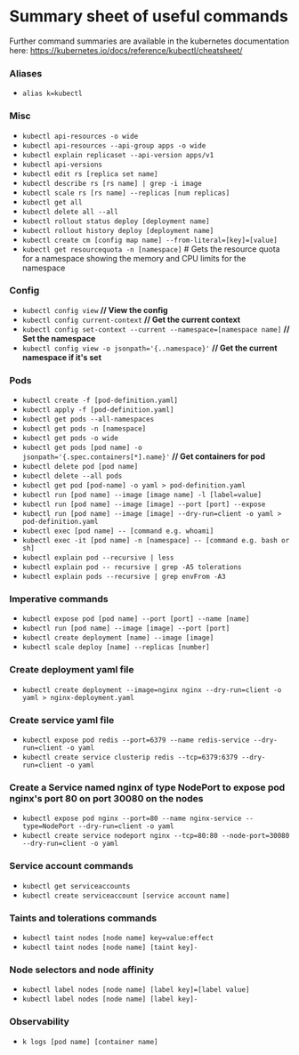 # Summary sheet of useful commands

Further command summaries are available in the kubernetes documentation here:
https://kubernetes.io/docs/reference/kubectl/cheatsheet/

### Aliases

- `alias k=kubectl`

### Misc

- `kubectl api-resources -o wide`
- `kubectl api-resources --api-group apps -o wide`
- `kubectl explain replicaset --api-version apps/v1`
- `kubectl api-versions`
- `kubectl edit rs [replica set name]`
- `kubectl describe rs [rs name] | grep -i image`
- `kubectl scale rs [rs name] --replicas [num replicas]`
- `kubectl get all`
- `kubectl delete all --all`
- `kubectl rollout status deploy [deployment name]`
- `kubectl rollout history deploy [deployment name]`
- `kubectl create cm [config map name] --from-literal=[key]=[value]`
- `kubectl get resourcequota -n [namespace]` # Gets the resource quota for a namespace showing the memory and CPU limits for the namespace

### Config

- `kubectl config view` **// View the config**
- `kubectl config current-context` **// Get the current context**
- `kubectl config set-context --current --namespace=[namespace name]` **// Set the namespace**
- `kubectl config view -o jsonpath='{..namespace}'` **// Get the current namespace if it's set**

### Pods

- `kubectl create -f [pod-definition.yaml]`
- `kubectl apply -f [pod-definition.yaml]`
- `kubectl get pods --all-namespaces`
- `kubectl get pods -n [namespace]`
- `kubectl get pods -o wide`
- `kubectl get pods [pod name] -o jsonpath='{.spec.containers[*].name}'` **// Get containers for pod**
- `kubectl delete pod [pod name]`
- `kubectl delete --all pods`
- `kubectl get pod [pod-name] -o yaml > pod-definition.yaml`
- `kubectl run [pod name] --image [image name] -l [label=value]`
- `kubectl run [pod name] --image [image] --port [port] --expose`
- `kubectl run [pod name] --image [image] --dry-run=client -o yaml > pod-definition.yaml`
- `kubectl exec [pod name] -- [command e.g. whoami]`
- `kubectl exec -it [pod name] -n [namespace] -- [command e.g. bash or sh]`
- `kubectl explain pod --recursive | less`
- `kubectl explain pod -- recursive | grep -A5 tolerations`
- `kubectl explain pods --recursive | grep envFrom -A3`

### Imperative commands

- `kubectl expose pod [pod name] --port [port] --name [name]`
- `kubectl run [pod name] --image [image] --port [port]`
- `kubectl create deployment [name] --image [image]`
- `kubectl scale deploy [name] --replicas [number]`

### Create deployment yaml file

- `kubectl create deployment --image=nginx nginx --dry-run=client -o yaml > nginx-deployment.yaml`

### Create service yaml file

- `kubectl expose pod redis --port=6379 --name redis-service --dry-run=client -o yaml`
- `kubectl create service clusterip redis --tcp=6379:6379 --dry-run=client -o yaml`

### Create a Service named nginx of type NodePort to expose pod nginx's port 80 on port 30080 on the nodes

- `kubectl expose pod nginx --port=80 --name nginx-service --type=NodePort --dry-run=client -o yaml`
- `kubectl create service nodeport nginx --tcp=80:80 --node-port=30080 --dry-run=client -o yaml`

### Service account commands

- `kubectl get serviceaccounts`
- `kubectl create serviceaccount [service account name]`

### Taints and tolerations commands

- `kubectl taint nodes [node name] key=value:effect`
- `kubectl taint nodes [node name] [taint key]-`

### Node selectors and node affinity

- `kubectl label nodes [node name] [label key]=[label value]`
- `kubectl label nodes [node name] [label key]-`

### Observability

- `k logs [pod name] [container name]`
